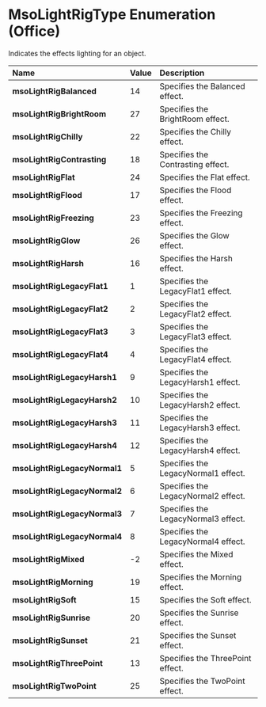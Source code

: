 
# MsoLightRigType Enumeration (Office)

Indicates the effects lighting for an object.



|**Name**|**Value**|**Description**|
|:-----|:-----|:-----|
| **msoLightRigBalanced**|14|Specifies the Balanced effect.|
| **msoLightRigBrightRoom**|27|Specifies the BrightRoom effect.|
| **msoLightRigChilly**|22|Specifies the Chilly effect.|
| **msoLightRigContrasting**|18|Specifies the Contrasting effect.|
| **msoLightRigFlat**|24|Specifies the Flat effect.|
| **msoLightRigFlood**|17|Specifies the Flood effect.|
| **msoLightRigFreezing**|23|Specifies the Freezing effect.|
| **msoLightRigGlow**|26|Specifies the Glow effect.|
| **msoLightRigHarsh**|16|Specifies the Harsh effect.|
| **msoLightRigLegacyFlat1**|1|Specifies the LegacyFlat1 effect.|
| **msoLightRigLegacyFlat2**|2|Specifies the LegacyFlat2 effect.|
| **msoLightRigLegacyFlat3**|3|Specifies the LegacyFlat3 effect.|
| **msoLightRigLegacyFlat4**|4|Specifies the LegacyFlat4 effect.|
| **msoLightRigLegacyHarsh1**|9|Specifies the LegacyHarsh1 effect.|
| **msoLightRigLegacyHarsh2**|10|Specifies the LegacyHarsh2 effect.|
| **msoLightRigLegacyHarsh3**|11|Specifies the LegacyHarsh3 effect.|
| **msoLightRigLegacyHarsh4**|12|Specifies the LegacyHarsh4 effect.|
| **msoLightRigLegacyNormal1**|5|Specifies the LegacyNormal1 effect.|
| **msoLightRigLegacyNormal2**|6|Specifies the LegacyNormal2 effect.|
| **msoLightRigLegacyNormal3**|7|Specifies the LegacyNormal3 effect.|
| **msoLightRigLegacyNormal4**|8|Specifies the LegacyNormal4 effect.|
| **msoLightRigMixed**|-2|Specifies the Mixed effect.|
| **msoLightRigMorning**|19|Specifies the Morning effect.|
| **msoLightRigSoft**|15|Specifies the Soft effect.|
| **msoLightRigSunrise**|20|Specifies the Sunrise effect.|
| **msoLightRigSunset**|21|Specifies the Sunset effect.|
| **msoLightRigThreePoint**|13|Specifies the ThreePoint effect.|
| **msoLightRigTwoPoint**|25|Specifies the TwoPoint effect.|
